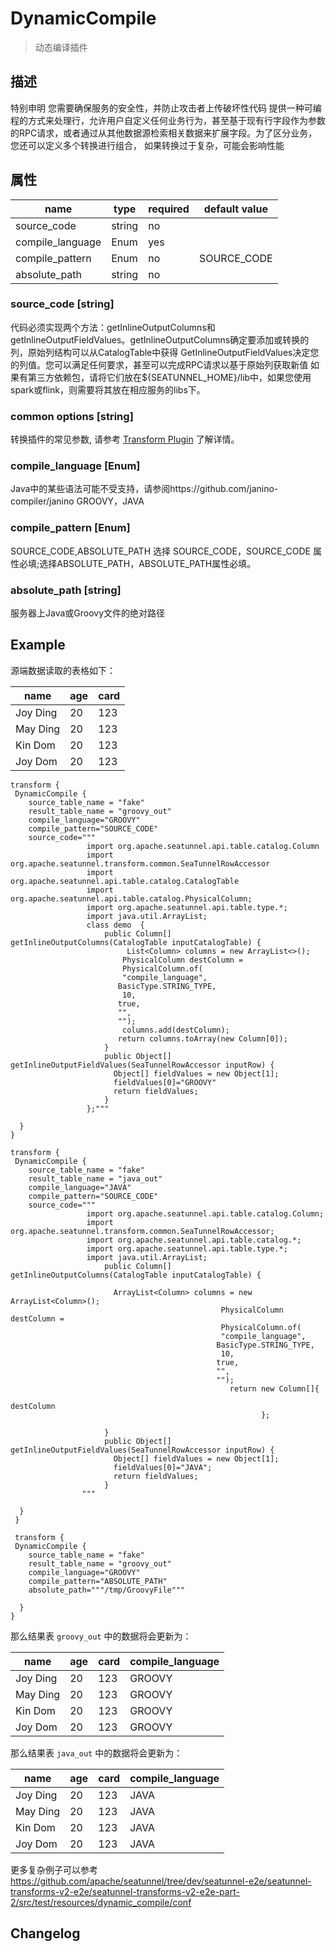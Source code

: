 # DynamicCompile

> 动态编译插件

## 描述

特别申明
您需要确保服务的安全性，并防止攻击者上传破坏性代码
提供一种可编程的方式来处理行，允许用户自定义任何业务行为，甚至基于现有行字段作为参数的RPC请求，或者通过从其他数据源检索相关数据来扩展字段。为了区分业务，您还可以定义多个转换进行组合，
如果转换过于复杂，可能会影响性能

## 属性

|       name       |  type  | required | default value |
|------------------|--------|----------|---------------|
| source_code      | string | no       |               |
| compile_language | Enum   | yes      |               |
| compile_pattern  | Enum   | no       | SOURCE_CODE   |
| absolute_path    | string | no       |               |

### source_code [string]

代码必须实现两个方法：getInlineOutputColumns和getInlineOutputFieldValues。getInlineOutputColumns确定要添加或转换的列，原始列结构可以从CatalogTable中获得
GetInlineOutputFieldValues决定您的列值。您可以满足任何要求，甚至可以完成RPC请求以基于原始列获取新值
如果有第三方依赖包，请将它们放在${SEATUNNEL_HOME}/lib中，如果您使用spark或flink，则需要将其放在相应服务的libs下。

### common options [string]

转换插件的常见参数, 请参考  [Transform Plugin](common-options.md) 了解详情。

### compile_language [Enum]

Java中的某些语法可能不受支持，请参阅https://github.com/janino-compiler/janino
GROOVY，JAVA

### compile_pattern [Enum]

SOURCE_CODE,ABSOLUTE_PATH
选择 SOURCE_CODE，SOURCE_CODE 属性必填;选择ABSOLUTE_PATH，ABSOLUTE_PATH属性必填。

### absolute_path [string]

服务器上Java或Groovy文件的绝对路径

## Example

源端数据读取的表格如下：

|   name   | age | card |
|----------|-----|------|
| Joy Ding | 20  | 123  |
| May Ding | 20  | 123  |
| Kin Dom  | 20  | 123  |
| Joy Dom  | 20  | 123  |

```
transform {
 DynamicCompile {
    source_table_name = "fake"
    result_table_name = "groovy_out"
    compile_language="GROOVY"
    compile_pattern="SOURCE_CODE"
    source_code="""
                 import org.apache.seatunnel.api.table.catalog.Column
                 import org.apache.seatunnel.transform.common.SeaTunnelRowAccessor
                 import org.apache.seatunnel.api.table.catalog.CatalogTable
                 import org.apache.seatunnel.api.table.catalog.PhysicalColumn;
                 import org.apache.seatunnel.api.table.type.*;
                 import java.util.ArrayList;
                 class demo  {
                     public Column[] getInlineOutputColumns(CatalogTable inputCatalogTable) {
                          List<Column> columns = new ArrayList<>();
                         PhysicalColumn destColumn =
                         PhysicalColumn.of(
                         "compile_language",
                        BasicType.STRING_TYPE,
                         10,
                        true,
                        "",
                        "");
                         columns.add(destColumn);
                        return columns.toArray(new Column[0]);
                     }
                     public Object[] getInlineOutputFieldValues(SeaTunnelRowAccessor inputRow) {
                       Object[] fieldValues = new Object[1];
                       fieldValues[0]="GROOVY"
                       return fieldValues;
                     }
                 };"""

  }
}

transform {
 DynamicCompile {
    source_table_name = "fake"
    result_table_name = "java_out"
    compile_language="JAVA"
    compile_pattern="SOURCE_CODE"
    source_code="""
                 import org.apache.seatunnel.api.table.catalog.Column;
                 import org.apache.seatunnel.transform.common.SeaTunnelRowAccessor;
                 import org.apache.seatunnel.api.table.catalog.*;
                 import org.apache.seatunnel.api.table.type.*;
                 import java.util.ArrayList;
                     public Column[] getInlineOutputColumns(CatalogTable inputCatalogTable) {

                       ArrayList<Column> columns = new ArrayList<Column>();
                                               PhysicalColumn destColumn =
                                               PhysicalColumn.of(
                                               "compile_language",
                                              BasicType.STRING_TYPE,
                                               10,
                                              true,
                                              "",
                                              "");
                                                 return new Column[]{
                                                                destColumn
                                                        };

                     }
                     public Object[] getInlineOutputFieldValues(SeaTunnelRowAccessor inputRow) {
                       Object[] fieldValues = new Object[1];
                       fieldValues[0]="JAVA";
                       return fieldValues;
                     }
                """

  }
 } 
 
 transform {
 DynamicCompile {
    source_table_name = "fake"
    result_table_name = "groovy_out"
    compile_language="GROOVY"
    compile_pattern="ABSOLUTE_PATH"
    absolute_path="""/tmp/GroovyFile"""

  }
}
```

那么结果表 `groovy_out` 中的数据将会更新为：

|   name   | age | card | compile_language |
|----------|-----|------|------------------|
| Joy Ding | 20  | 123  | GROOVY           |
| May Ding | 20  | 123  | GROOVY           |
| Kin Dom  | 20  | 123  | GROOVY           |
| Joy Dom  | 20  | 123  | GROOVY           |

那么结果表 `java_out` 中的数据将会更新为：

|   name   | age | card | compile_language |
|----------|-----|------|------------------|
| Joy Ding | 20  | 123  | JAVA             |
| May Ding | 20  | 123  | JAVA             |
| Kin Dom  | 20  | 123  | JAVA             |
| Joy Dom  | 20  | 123  | JAVA             |

更多复杂例子可以参考
https://github.com/apache/seatunnel/tree/dev/seatunnel-e2e/seatunnel-transforms-v2-e2e/seatunnel-transforms-v2-e2e-part-2/src/test/resources/dynamic_compile/conf

## Changelog

